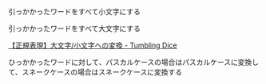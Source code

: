 引っかかったワードをすべて小文字にする

引っかかったワードをすべて大文字にする

[【正規表現】大文字/小文字への変換 \- Tumbling Dice](https://outofmem.hatenablog.com/entry/2013/11/26/022339)


ひっかかったワードに対して、パスカルケースの場合はパスカルケースに変換して、スネークケースの場合はスネークケースに変換する
